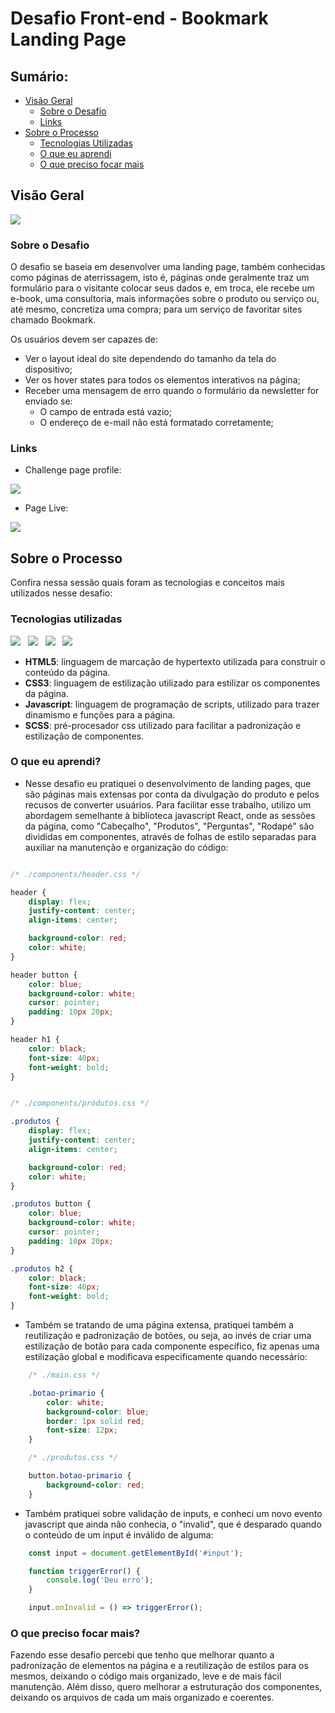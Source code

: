 # Desafio Front-end - Bookmark Landing Page

## Sumário:

- [Visão Geral](#visão-geral)
  - [Sobre o Desafio](#sobre-o-desafio)
  - [Links](#links)
- [Sobre o Processo](#sobre-o-processo)
  - [Tecnologias Utilizadas](#tecnologias-utilizadas)
  - [O que eu aprendi](#o-que-eu-aprendi)
  - [O que preciso focar mais](#o-que-preciso-focar-mais)

## Visão Geral

<img src="./images/Full Screen Design.png" />

### Sobre o Desafio

O desafio se baseia em desenvolver uma landing page, também conhecidas como páginas de aterrissagem, isto é, páginas onde geralmente traz um formulário para o visitante colocar seus dados e, em troca, ele recebe um e-book, uma consultoria, mais informações sobre o produto ou serviço ou, até mesmo, concretiza uma compra; para um serviço de favoritar sites chamado Bookmark.

Os usuários devem ser capazes de:

- Ver o layout ideal do site dependendo do tamanho da tela do dispositivo;
- Ver os hover states para todos os elementos interativos na página;
- Receber uma mensagem de erro quando o formulário da newsletter for enviado se:
    - O campo de entrada está vazio;
    - O endereço de e-mail não está formatado corretamente;

### Links

- <p>Challenge page profile:</p> 
<a href="https://www.frontendmentor.io/solutions/tip-calculator-html-scss-vanilla-js-5XrKpCnNis">
    <img src="https://img.shields.io/badge/Front_end_Mentor-000?style=for-the-badge&logo=frontendmentor" />
</a>

- <p>Page Live:</p>
<a href="https://www.frontendmentor.io/solutions/tip-calculator-html-scss-vanilla-js-5XrKpCnNis">
    <img src="https://img.shields.io/badge/Github_Pages-000?style=for-the-badge&logo=github" />
</a>


## Sobre o Processo

Confira nessa sessão quais foram as tecnologias e conceitos mais utilizados nesse desafio:

### Tecnologias utilizadas


<img src="https://img.shields.io/badge/HTML-000?style=for-the-badge&logo=html5&logoColor=E34F26" /> &nbsp;
<img src="https://img.shields.io/badge/CSS-000?style=for-the-badge&logo=css3&logoColor=1572B6" /> &nbsp;
<img src="https://img.shields.io/badge/JavaScript-000?style=for-the-badge&logo=javascript&logoColor=F7DF1E" /> &nbsp;
<img src="https://img.shields.io/badge/SCSS-000?style=for-the-badge&logo=sass&logoColor=CC6699" /> &nbsp;

- <b>HTML5</b>: linguagem de marcação de hypertexto utilizada para construir o conteúdo da página.
- <b>CSS3</b>: linguagem de estilização utilizado para estilizar os componentes da página.
- <b>Javascript</b>: linguagem de programação de scripts, utilizado para trazer dinamismo e funções para a página.
- <b>SCSS</b>: pré-procesador css utilizado para facilitar a padronização e estilização de componentes.

### O que eu aprendi?

  - Nesse desafio eu pratiquei o desenvolvimento de landing pages, que são páginas mais extensas por conta da divulgação do produto e pelos recusos de converter usuários. Para facilitar esse trabalho, utilizo um abordagem semelhante à biblioteca javascript React, onde as sessões da página, como "Cabeçalho", "Produtos", "Perguntas", "Rodapé" são divididas em componentes, através de folhas de estilo separadas para auxiliar na manutenção e organização do código: 

```css

/* ./components/header.css */

header {
    display: flex;
    justify-content: center;
    align-items: center;

    background-color: red;
    color: white;
}

header button {
    color: blue;
    background-color: white;
    cursor: pointer;
    padding: 10px 20px;
}

header h1 {
    color: black;
    font-size: 40px;
    font-weight: bold;
}

```

```css

/* ./components/produtos.css */

.produtos {
    display: flex;
    justify-content: center;
    align-items: center;

    background-color: red;
    color: white;
}

.produtos button {
    color: blue;
    background-color: white;
    cursor: pointer;
    padding: 10px 20px;
}

.produtos h2 {
    color: black;
    font-size: 40px;
    font-weight: bold;
}
```

- Também se tratando de uma página extensa, pratiquei também a reutilização e padronização de botões, ou seja, ao invés de criar uma estilização de botão para cada componente específico, fiz apenas uma estilização global e modificava especificamente quando necessário:

```css
    /* ./main.css */

    .botao-primario {
        color: white;
        background-color: blue;
        border: 1px solid red;
        font-size: 12px;
    }

    /* ./produtos.css */

    button.botao-primario {
        background-color: red;
    }
```

- Também pratiquei sobre validação de inputs, e conheci um novo evento javascript que ainda não conhecia, o "invalid", que é desparado quando o conteúdo de um input é inválido de alguma:

```javascript
    const input = document.getElementById('#input');

    function triggerError() {
        console.log('Deu erro');
    }

    input.onInvalid = () => triggerError();
```

### O que preciso focar mais?

Fazendo esse desafio percebi que tenho que melhorar quanto a padronização de elementos na página e a reutilização de estilos para os mesmos, deixando o código mais organizado, leve e de mais fácil manutenção. Além disso, quero melhorar a estruturação dos componentes, deixando os arquivos de cada um mais organizado e coerentes.